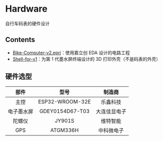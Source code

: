 # Hardware

自行车码表的硬件设计

## Contents

- [Bike-Computer-v2.eprj](./Bike-Computer-v2.eprj)：使用嘉立创 EDA 设计的电路工程
- [Shell-for-v1](./Shell-for-v1)：为第 1 代墨水屏终端设计的 3D 打印外壳（不是码表的外壳）

## 硬件选型

| 部件 | 型号 | 制造商 |
|:-:|:-:|:-:|
| 主控 | ESP32-WROOM-32E | 乐鑫科技 |
| 电子墨水屏| GDEY0154D67-T03 | 大连佳显电子 |
| 陀螺仪 | JY901S | 维特智能 |
| GPS | ATGM336H | 中科微电子 |
